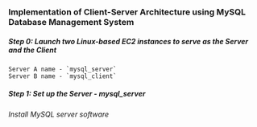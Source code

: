 
### Implementation of Client-Server Architecture using MySQL Database Management System

##### Step 0: Launch two Linux-based EC2 instances to serve as the Server and the Client
```
Server A name - `mysql_server`
Server B name - `mysql_client`
```

##### Step 1: Set up the Server - mysql_server

###### Install MySQL server software
```
